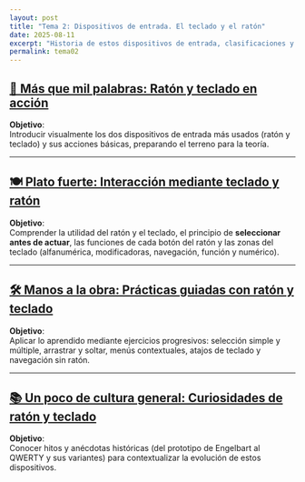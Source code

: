 ```yaml
---
layout: post
title: "Tema 2: Dispositivos de entrada. El teclado y el ratón"
date: 2025-08-11
excerpt: "Historia de estos dispositivos de entrada, clasificaciones y usos"
permalink: tema02
---
```


## [📸 Más que mil palabras: Ratón y teclado en acción](partials/02-1.html)

**Objetivo**:  
Introducir visualmente los dos dispositivos de entrada más usados (ratón y teclado) y sus acciones básicas, preparando el terreno para la teoría.

---

## [🍽️ Plato fuerte: Interacción mediante teclado y ratón](partials/02-2.html)

**Objetivo**:  
Comprender la utilidad del ratón y el teclado, el principio de **seleccionar antes de actuar**, las funciones de cada botón del ratón y las zonas del teclado (alfanumérica, modificadoras, navegación, función y numérico).

---

## [🛠️ Manos a la obra: Prácticas guiadas con ratón y teclado](partials/02-3.html)

**Objetivo**:  
Aplicar lo aprendido mediante ejercicios progresivos: selección simple y múltiple, arrastrar y soltar, menús contextuales, atajos de teclado y navegación sin ratón.

---

## [📚 Un poco de cultura general: Curiosidades de ratón y teclado](partials/02-4.html)

**Objetivo**:  
Conocer hitos y anécdotas históricas (del prototipo de Engelbart al QWERTY y sus variantes) para contextualizar la evolución de estos dispositivos.
